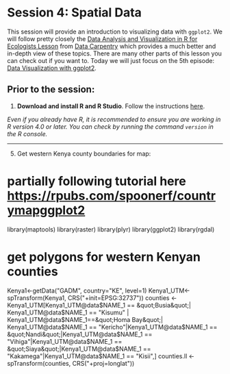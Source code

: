 # Session 4: Spatial Data 
This session will provide an introduction to visualizing data with `ggplot2`.  We will follow pretty closely the [Data Analysis and Visualization in R for Ecologists Lesson](https://datacarpentry.org/R-ecology-lesson/index.html) from [Data Carpentry](https://datacarpentry.org/lessons/) which provides a much better and in-depth view of these topics. There are many other parts of this lesson you can check out if you want to. Today we will just focus on the 5th episode: [Data Visualization with ggplot2](https://datacarpentry.org/R-ecology-lesson/04-visualization-ggplot2.html). 

## Prior to the session: 
1. **Download and install R and R Studio**.  Follow the instructions [here](https://datacarpentry.org/R-ecology-lesson/#Install_R_and_RStudio). 

*Even if you already have R, it is recommended to ensure you are working in R version 4.0 or later. You can check by running the command `version` in the R console.*

---

5. Get western Kenya county boundaries for map:
# partially following tutorial here https://rpubs.com/spoonerf/countrymapggplot2
library(maptools)
library(raster)
library(plyr)
library(ggplot2)
library(rgdal)
# get polygons for western Kenyan counties
Kenya1&lt;-getData(&quot;GADM&quot;, country=&quot;KE&quot;, level=1)
Kenya1_UTM&lt;-spTransform(Kenya1, CRS(&quot;+init=EPSG:32737&quot;))
counties &lt;-Kenya1_UTM[Kenya1_UTM@data$NAME_1 == &quot;Busia&quot;| Kenya1_UTM@data$NAME_1 == &quot;Kisumu&quot; |
Kenya1_UTM@data$NAME_1==&quot;Homa Bay&quot;| Kenya1_UTM@data$NAME_1 == &quot;Kericho&quot;|Kenya1_UTM@data$NAME_1 ==
&quot;Nandi&quot;|Kenya1_UTM@data$NAME_1 == &quot;Vihiga&quot;|Kenya1_UTM@data$NAME_1 == &quot;Siaya&quot;|Kenya1_UTM@data$NAME_1
== &quot;Kakamega&quot;|Kenya1_UTM@data$NAME_1 == &quot;Kisii&quot;,]
counties.ll &lt;- spTransform(counties, CRS(&quot;+proj=longlat&quot;))
